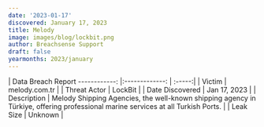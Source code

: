 ```yaml
---
date: '2023-01-17'
discovered: January 17, 2023
title: Melody
image: images/blog/lockbit.png
author: Breachsense Support
draft: false
yearmonths: 2023/january
---
```



| Data Breach Report
------------:     |:-------------:    | :-----:|
| Victim      | melody.com.tr      | 
| Threat Actor      | LockBit      | 
| Date Discovered      | Jan 17, 2023      | 
| Description      | Melody Shipping Agencies, the well-known shipping agency in Türkiye, offering professional marine services at all Turkish Ports.      | 
| Leak Size      | Unknown      | 

